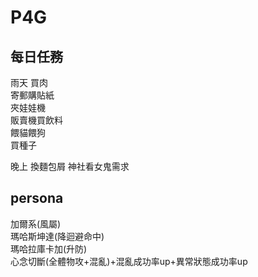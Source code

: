 # P4G

## 每日任務

雨天 買肉  
寄郵購貼紙  
夾娃娃機  
販賣機買飲料  
餵貓餵狗  
買種子  

晚上 換麵包屑 神社看女鬼需求

## persona

加爾系(風屬)  
瑪哈斯坤達(降迴避命中)  
瑪哈拉庫卡加(升防)  
心念切斷(全體物攻+混亂)+混亂成功率up+異常狀態成功率up  
